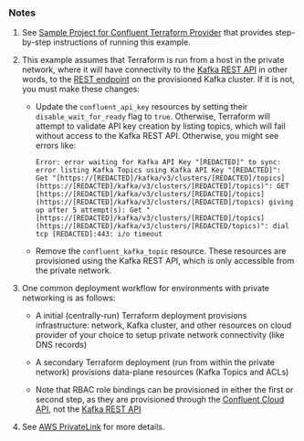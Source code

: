 ### Notes

1. See [Sample Project for Confluent Terraform Provider](https://registry.terraform.io/providers/confluentinc/confluent/latest/docs/guides/sample-project) that provides step-by-step instructions of running this example.

2. This example assumes that Terraform is run from a host in the private network, where it will have connectivity to the [Kafka REST API](https://docs.confluent.io/cloud/current/api.html#tag/Topic-(v3)) in other words, to the [REST endpoint](https://docs.confluent.io/cloud/current/clusters/broker-config.html#access-cluster-settings-in-the-ccloud-console) on the provisioned Kafka cluster. If it is not, you must make these changes:

    * Update the `confluent_api_key` resources by setting their `disable_wait_for_ready` flag to `true`. Otherwise, Terraform will attempt to validate API key creation by listing topics, which will fail without access to the Kafka REST API. Otherwise, you might see errors like:

        ```
        Error: error waiting for Kafka API Key "[REDACTED]" to sync: error listing Kafka Topics using Kafka API Key "[REDACTED]": Get "[https://[REDACTED]/kafka/v3/clusters/[REDACTED]/topics](https://[REDACTED]/kafka/v3/clusters/[REDACTED]/topics)": GET [https://[REDACTED]/kafka/v3/clusters/[REDACTED]/topics](https://[REDACTED]/kafka/v3/clusters/[REDACTED]/topics) giving up after 5 attempt(s): Get "[https://[REDACTED]/kafka/v3/clusters/[REDACTED]/topics](https://[REDACTED]/kafka/v3/clusters/[REDACTED/topics)": dial tcp [REDACTED]:443: i/o timeout
        ```

    * Remove the `confluent_kafka_topic` resource. These resources are provisioned using the Kafka REST API, which is only accessible from the private network.

3. One common deployment workflow for environments with private networking is as follows:

    * A initial (centrally-run) Terraform deployment provisions infrastructure: network, Kafka cluster, and other resources on cloud provider of your choice to setup private network connectivity (like DNS records)

    * A secondary Terraform deployment (run from within the private network) provisions data-plane resources (Kafka Topics and ACLs)

    * Note that RBAC role bindings can be provisioned in either the first or second step, as they are provisioned through the [Confluent Cloud API](https://docs.confluent.io/cloud/current/api.html), not the [Kafka REST API](https://docs.confluent.io/cloud/current/api.html#tag/Topic-(v3))


4. See [AWS PrivateLink](https://docs.confluent.io/cloud/current/networking/private-links/aws-privatelink.html) for more details.
